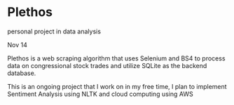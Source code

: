 # Plethos
personal project in data analysis

Nov 14

Plethos is a web scraping algorithm that uses Selenium and BS4 to process data on congressional stock trades and utilize SQLite as the backend database.

This is an ongoing project that I work on in my free time, I plan to implement Sentiment Analysis using NLTK and cloud computing using AWS
